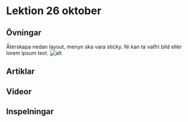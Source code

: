 # Lektion 26 oktober

## Övningar

Återskapa nedan layout, menyn ska vara sticky. Ni kan ta valfri bild eller lorem ipsum text.
![alt](exercise-position.png)

## Artiklar

## Videor

## Inspelningar